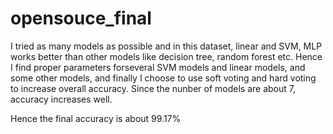 # opensouce_final

I tried as many models as possible and in this dataset, linear and SVM, MLP works better than other models like decision tree, random forest etc.
Hence I find proper parameters forseveral SVM models and linear models, and some other models, and finally I choose to use soft voting and hard voting
to increase overall accuracy. Since the nunber of models are about 7, accuracy increases well. 

Hence the final accuracy is about 99.17%
